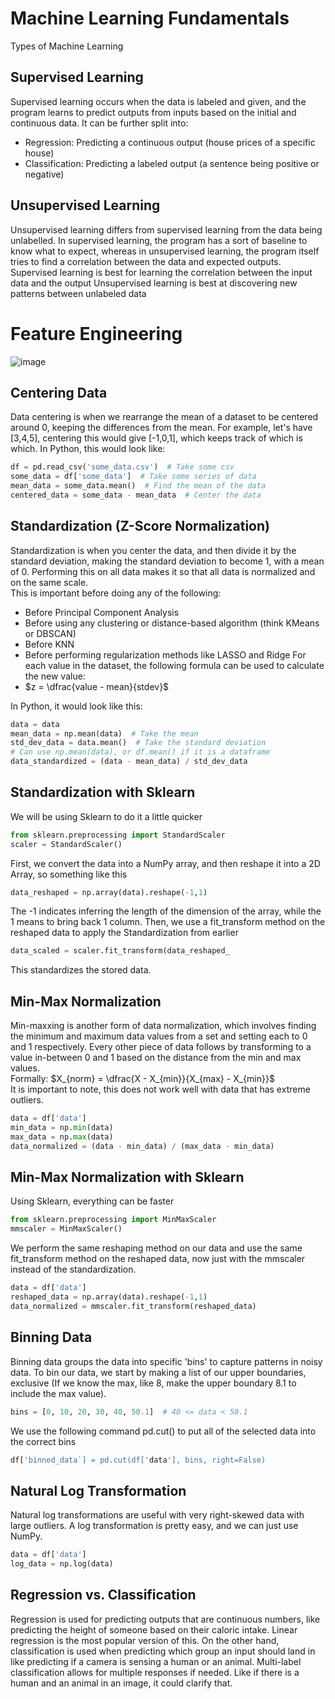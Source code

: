 # Machine Learning Fundamentals
Types of Machine Learning

## Supervised Learning
Supervised learning occurs when the data is labeled and given, and the program learns to predict outputs from inputs based on the initial and continuous data. It can be further split into:
- Regression: Predicting a continuous output (house prices of a specific house)
- Classification: Predicting a labeled output (a sentence being positive or negative)

## Unsupervised Learning
Unsupervised learning differs from supervised learning from the data being unlabelled. In supervised learning, the program has a sort of baseline to know what to expect, whereas in unsupervised learning, 
the program itself tries to find a correlation between the data and expected outputs.
Supervised learning is best for learning the correlation between the input data and the output
Unsupervised learning is best at discovering new patterns between unlabeled data

# Feature Engineering
![image](https://github.com/markstanl/Codecademy-Projects/assets/146277800/4495ff05-00d4-4b58-abcb-78d276a690de)

## Centering Data
Data centering is when we rearrange the mean of a dataset to be centered around 0, keeping the differences from the mean. For example, let's have [3,4,5], centering this would give [-1,0,1], 
which keeps track of which is which. In Python, this would look like:
```Python
df = pd.read_csv('some_data.csv')  # Take some csv
some_data = df['some_data']  # Take some series of data
mean_data = some_data.mean()  # Find the mean of the data
centered_data = some_data - mean_data  # Center the data 
```

## Standardization (Z-Score Normalization)
Standardization is when you center the data, and then divide it by the standard deviation, making the standard deviation to become 1, with a mean of 0.
Performing this on all data makes it so that all data is normalized and on the same scale.   
This is important before doing any of the following:
- Before Principal Component Analysis
- Before using any clustering or distance-based algorithm (think KMeans or DBSCAN)
- Before KNN
- Before performing regularization methods like LASSO and Ridge
For each value in the dataset, the following formula can be used to calculate the new value:
- $z = \dfrac{value - mean}{stdev}$

In Python, it would look like this:
```Python
data = data
mean_data = np.mean(data)  # Take the mean
std_dev_data = data.mean()  # Take the standard deviation
# Can use np.mean(data), or df.mean() if it is a dataframe
data_standardized = (data - mean_data) / std_dev_data
```

## Standardization with Sklearn
We will be using Sklearn to do it a little quicker
```Python
from sklearn.preprocessing import StandardScaler
scaler = StandardScaler()
```
First, we convert the data into a NumPy array, and then reshape it into a 2D Array, so something like this
```Python
data_reshaped = np.array(data).reshape(-1,1) 
```
The -1 indicates inferring the length of the dimension of the array, while the 1 means to bring back 1 column.
Then, we use a fit_transform method on the reshaped data to apply the Standardization from earlier
```Python
data_scaled = scaler.fit_transform(data_reshaped_
```
This standardizes the stored data. 

## Min-Max Normalization
Min-maxxing is another form of data normalization, which involves finding the minimum and maximum data values from a set and setting each to 0 and 1 respectively.
Every other piece of data follows by transforming to a value in-between 0 and 1 based on the distance from the min and max values.  
Formally:
$X_{norm} = \dfrac{X - X_{min}}{X_{max} - X_{min}}$  
It is important to note, this does not work well with data that has extreme outliers.
```Python
data = df['data']
min_data = np.min(data)
max_data = np.max(data)
data_normalized = (data - min_data) / (max_data - min_data)
```
## Min-Max Normalization with Sklearn
Using Sklearn, everything can be faster
```Python
from sklearn.preprocessing import MinMaxScaler
mmscaler = MinMaxScaler()
```
We perform the same reshaping method on our data and use the same fit_transform method on the reshaped data, now just with the mmscaler instead of the standardization.
```Python
data = df['data']
reshaped_data = np.array(data).reshape(-1,1)
data_normalized = mmscaler.fit_transform(reshaped_data)
```

## Binning Data
Binning data groups the data into specific 'bins' to capture patterns in noisy data. To bin our data, we start by making a list of our upper boundaries, exclusive (If we know the max, like 8, make the upper boundary 8.1 to include the max value).
```Python
bins = [0, 10, 20, 30, 40, 50.1]  # 40 <= data < 50.1
```
We use the following command pd.cut() to put all of the selected data into the correct bins
```Python
df['binned_data`] = pd.cut(df['data'], bins, right=False)
```

## Natural Log Transformation
Natural log transformations are useful with very right-skewed data with large outliers. A log transformation is pretty easy, and we can just use NumPy.
```Python
data = df['data']
log_data = np.log(data)
```
## Regression vs. Classification
Regression is used for predicting outputs that are continuous numbers, like predicting the height of someone based on their caloric intake. Linear regression is the most popular version of this. On the other hand, classification is used when predicting which group an input should land in like predicting if a camera is sensing a human or an animal. Multi-label classification allows for multiple responses if needed. Like if there is a human and an animal in an image, it could clarify that. 

